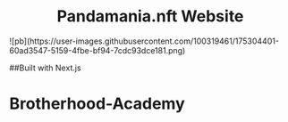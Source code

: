 
<h1 align="center">
  Pandamania.nft Website 
</h1>
![pb](https://user-images.githubusercontent.com/100319461/175304401-60ad3547-5159-4fbe-bf94-7cdc93dce181.png)


##Built with Next.js


# Brotherhood-Academy
